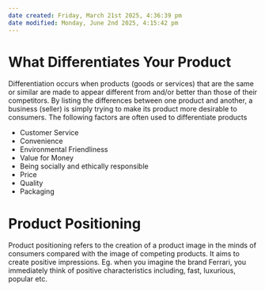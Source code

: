 ```yaml
---
date created: Friday, March 21st 2025, 4:36:39 pm
date modified: Monday, June 2nd 2025, 4:15:42 pm
---
```


# What Differentiates Your Product
Differentiation occurs when products (goods or services) that are the same or similar are made to appear different from and/or better than those of their competitors. By listing the
differences between one product and another, a business (seller) is simply trying to make
its product more desirable to consumers. The following factors are often used to differentiate products
- Customer Service
- Convenience
- Environmental Friendliness
- Value for Money
- Being socially and ethically responsible
- Price
- Quality
- Packaging
# Product Positioning
Product positioning refers to the creation of a product image in the minds of consumers compared with the image of competing products. It aims to create positive impressions. Eg. when you imagine the brand Ferrari, you immediately think of positive characteristics including, fast, luxurious, popular etc.
